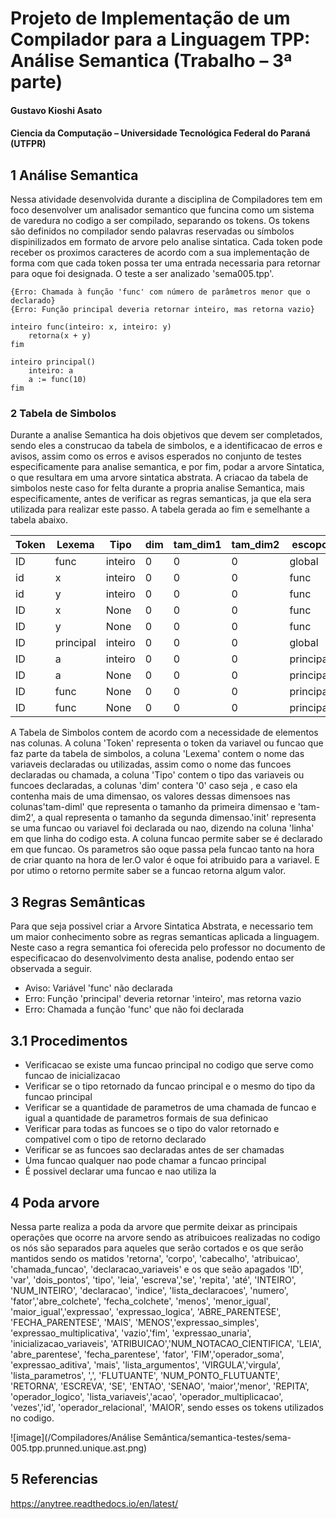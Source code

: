 # Projeto de Implementação de um Compilador para a Linguagem TPP: Análise Semantica (Trabalho – 3ª parte)
#### Gustavo Kioshi Asato
#### Ciencia da Computação – Universidade Tecnológica Federal do Paraná (UTFPR)
## 1 Análise Semantica
Nessa atividade desenvolvida durante a disciplina de Compiladores tem em foco desenvolver um analisador semantico que funcina como um sistema de varedura no codigo a ser compilado, separando os tokens. Os tokens são definidos no compilador sendo palavras reservadas ou símbolos dispinilizados em formato de arvore pelo analise sintatica. Cada token pode receber os proximos caracteres de acordo com a sua implementação de forma com que cada token possa ter uma entrada necessaria para retornar para oque foi designada.
O teste a ser analizado 'sema005.tpp'.
~~~TPP
{Erro: Chamada à função 'func' com número de parâmetros menor que o declarado}
{Erro: Função principal deveria retornar inteiro, mas retorna vazio}

inteiro func(inteiro: x, inteiro: y)
	retorna(x + y)
fim

inteiro principal()
	inteiro: a
	a := func(10)
fim
~~~

### 2 Tabela de Simbolos
Durante a analise Semantica ha dois objetivos que devem ser completados, sendo eles a construcao da tabela de simbolos, e a identificacao de erros e avisos, assim como os erros e avisos esperados no conjunto de testes especificamente para analise semantica, e por fim, podar a arvore Sintatica, o que resultara em uma arvore sintatica abstrata. A criacao da tabela de simbolos neste caso for felta durante a propria analise Semantica, mais especificamente, antes de verificar as regras semanticas, ja que ela sera utilizada para realizar este passo. A tabela gerada ao fim e semelhante a tabela abaixo.

| Token |   Lexema  |   Tipo  | dim | tam_dim1 | tam_dim2 |   escopo  | init | linha | funcao |      parametros      |        valor         | retorno |
|-------|-----------|---------|-----|----------|----------|-----------|------|-------|--------|----------------------|----------------------|---------|
|   ID  |    func   | inteiro |  0  |    0     |    0     |   global  |  N   |   4   |   S    | |inteiro=x|inteiro=y | |inteiro=x|inteiro=y |    S    |
|   id  |     x     | inteiro |  0  |    0     |    0     |    func   |  N   |   4   |   N    |         None         |                      |  vazio  |
|   id  |     y     | inteiro |  0  |    0     |    0     |    func   |  N   |   4   |   N    |         None         |                      |  vazio  |
|   ID  |     x     |   None  |  0  |    0     |    0     |    func   |  N   |   5   |   N    |         None         |         None         |  vazio  |
|   ID  |     y     |   None  |  0  |    0     |    0     |    func   |  N   |   5   |   N    |         None         |         None         |  vazio  |
|   ID  | principal | inteiro |  0  |    0     |    0     |   global  |  N   |   8   |   S    |                      |                      |  vazio  |
|   ID  |     a     | inteiro |  0  |    0     |    0     | principal |  N   |   9   |   N    |         None         |                      |  vazio  |
|   ID  |     a     |   None  |  0  |    0     |    0     | principal |  S   |   10  |   N    |         None         |                      |  vazio  |
|   ID  |    func   |   None  |  0  |    0     |    0     | principal |  N   |   10  |   N    |         None         |         None         |  vazio  |
|   ID  |    func   |   None  |  0  |    0     |    0     | principal |  S   |   10  |   S    |         |10          |         |10          |  vazio  |

A Tabela de Simbolos contem de acordo com a necessidade de elementos nas colunas. A coluna 'Token' representa o token da variavel ou funcao que faz parte da tabela de simbolos, a coluna 'Lexema' contem o nome das variaveis declaradas ou utilizadas, assim como o nome das funcoes declaradas ou chamada, a coluna 'Tipo' contem o tipo das variaveis ou funcoes declaradas, a colunas 'dim' contera '0' caso seja , e caso ela contenha mais de uma dimensao, os valores dessas dimensoes nas colunas'tam-diml' que representa o tamanho da primeira dimensao e 'tam-dim2', a qual representa o tamanho da segunda dimensao.'init' representa se uma funcao ou variavel foi declarada ou nao, dizendo na coluna 'linha' em que linha do codigo esta. A coluna funcao permite saber se é declarado em que funcao. Os parametros são oque passa pela funcao tanto na hora de criar quanto na hora de ler.O valor é oque foi atribuido para a variavel. E por utimo o retorno permite saber se a funcao retorna algum valor.


## 3 Regras Semânticas
Para que seja possivel criar a Arvore Sintatica Abstrata, e necessario tem um maior conhecimento sobre as regras semanticas aplicada a linguagem. Neste caso a regra semantica foi oferecida pelo professor no documento de especificacao do desenvolvimento desta analise, podendo entao ser observada a seguir.



- Aviso: Variável 'func' não declarada
- Erro: Função 'principal' deveria retornar 'inteiro', mas retorna vazio
- Erro: Chamada a função 'func' que não foi declarada

## 3.1 Procedimentos
- Verificacao se existe uma funcao principal no codigo que serve como funcao de inicializacao
- Verificar se o tipo retornado da funcao principal e o mesmo do tipo da funcao principal
- Verificar se a quantidade de parametros de uma chamada de funcao e igual a quantidade de parametros formais de sua definicao
- Verificar para todas as funcoes se o tipo do valor retornado e compativel com o tipo de retorno declarado
- Verificar se as funcoes sao declaradas antes de ser chamadas
- Uma funcao qualquer nao pode chamar a funcao principal
- É possivel declarar uma funcao e nao utiliza la

## 4 Poda arvore
Nessa parte realiza a poda da arvore que permite deixar as principais operações que ocorre na arvore sendo as atribuicoes realizadas no codigo os nós são separados para aqueles que serão cortados e os que serão mantidos sendo os matidos 'retorna', 'corpo', 'cabecalho', 'atribuicao', 'chamada_funcao', 'declaracao_variaveis' e os que seão apagados 'ID', 'var', 'dois_pontos', 'tipo', 'leia', 'escreva','se', 'repita', 'até', 'INTEIRO',  'NUM_INTEIRO', 'declaracao', 'indice', 'lista_declaracoes', 'numero', 'fator','abre_colchete', 'fecha_colchete', 'menos', 'menor_igual', 'maior_igual','expressao', 'expressao_logica',  'ABRE_PARENTESE', 'FECHA_PARENTESE', 'MAIS', 'MENOS','expressao_simples', 'expressao_multiplicativa', 'vazio','fim', 'expressao_unaria', 'inicializacao_variaveis', 'ATRIBUICAO','NUM_NOTACAO_CIENTIFICA', 'LEIA', 'abre_parentese', 'fecha_parentese', 'fator', 'FIM','operador_soma', 'expressao_aditiva', 'mais', 'lista_argumentos', 'VIRGULA','virgula', 'lista_parametros', ',', 'FLUTUANTE', 'NUM_PONTO_FLUTUANTE', 'RETORNA', 'ESCREVA', 'SE', 'ENTAO', 'SENAO', 'maior','menor', 'REPITA', 'operador_logico', 'lista_variaveis','acao', 'operador_multiplicacao', 'vezes','id', 'operador_relacional', 'MAIOR', sendo esses os tokens utilizados no codigo.

![image](/Compiladores/Análise Semântica/semantica-testes/sema-005.tpp.prunned.unique.ast.png)
                    

## 5 Referencias

https://anytree.readthedocs.io/en/latest/

